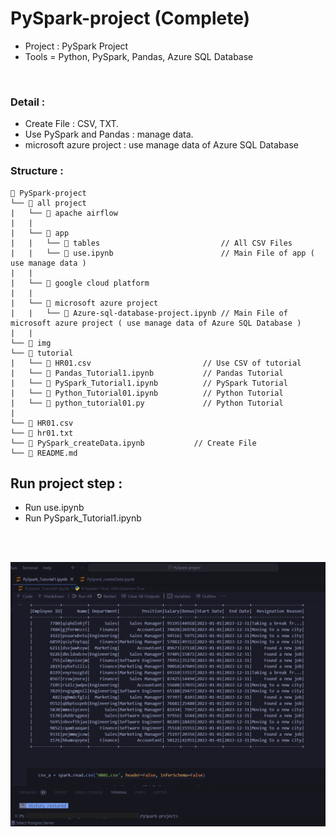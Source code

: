 # PySpark-project (Complete)
- Project : PySpark Project
- Tools = Python, PySpark, Pandas, Azure SQL Database
</br>

### Detail : 
- Create File : CSV, TXT.
- Use PySpark and Pandas : manage data.
- microsoft azure project : use manage data of Azure SQL Database

### Structure :
```
📁 PySpark-project
└── 📁 all project
|   └── 📁 apache airflow
|   |
|   └── 📁 app
|   |   └── 📁 tables                           // All CSV Files
|   |   └── 📄 use.ipynb                        // Main File of app ( use manage data )
|   |
|   └── 📁 google cloud platform
|   |
|   └── 📁 microsoft azure project
|   |   └── 📄 Azure-sql-database-project.ipynb // Main File of microsoft azure project ( use manage data of Azure SQL Database )
|   |
└── 📁 img
└── 📁 tutorial
|   └── 📄 HR01.csv                         // Use CSV of tutorial
|   └── 📄 Pandas_Tutorial1.ipynb           // Pandas Tutorial
|   └── 📄 PySpark_Tutorial1.ipynb          // PySpark Tutorial
|   └── 📄 Python_Tutorial01.ipynb          // Python Tutorial
|   └── 📄 python_tutorial01.py             // Python Tutorial
|
└── 📄 HR01.csv
└── 📄 hr01.txt
└── 📄 PySpark_createData.ipynb           // Create File
└── 📄 README.md
```

## Run project step : 
- Run use.ipynb
- Run PySpark_Tutorial1.ipynb



 </br></br>

<img src="./img/PySpark-project.png" width="900" hight="400"/>